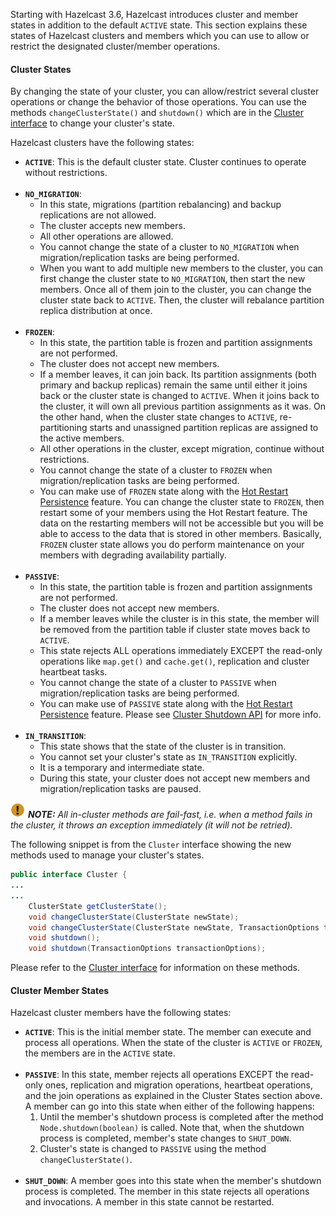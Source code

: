 
Starting with Hazelcast 3.6, Hazelcast introduces cluster and member states in addition to the default `ACTIVE` state. This section explains these states of Hazelcast clusters and members which you can use to allow or restrict the designated cluster/member operations.

#### Cluster States

By changing the state of your cluster, you can allow/restrict several cluster operations or change the behavior of those operations. You can use the methods `changeClusterState()` and `shutdown()` which are in the <a href="https://github.com/hazelcast/hazelcast/blob/master/hazelcast/src/main/java/com/hazelcast/core/Cluster.java" target="_blank">Cluster interface</a> to change your cluster's state.

 Hazelcast clusters have the following states:

- **`ACTIVE`**: This is the default cluster state. Cluster continues to operate without restrictions.
<br></br>
- **`NO_MIGRATION`**:
    - In this state, migrations (partition rebalancing) and backup replications are not allowed.
    - The cluster accepts new members.
    - All other operations are allowed.
    - You cannot change the state of a cluster to `NO_MIGRATION` when migration/replication tasks are being performed.
    - When you want to add multiple new members to the cluster, you can first change the cluster state to `NO_MIGRATION`, then start the new members. Once all of them join to the cluster, you can change the cluster state back to `ACTIVE`. Then, the cluster will rebalance partition replica distribution at once.
<br></br>
- **`FROZEN`**:
	- In this state, the partition table is frozen and partition assignments are not performed.
	- The cluster does not accept new members.
	- If a member leaves, it can join back. Its partition assignments (both primary and backup replicas) remain the same until either it joins back or the cluster state is changed to `ACTIVE`. When it joins back to the cluster, it will own all previous partition assignments as it was. On the other hand, when the cluster state changes to `ACTIVE`, re-partitioning starts and unassigned partition replicas are assigned to the active members.
	- All other operations in the cluster, except migration, continue without restrictions.
	- You cannot change the state of a cluster to `FROZEN` when migration/replication tasks are being performed.
	- You can make use of `FROZEN` state along with the [Hot Restart Persistence](/1500_Storage/300_Hot_Restart_Persistence/index.md) feature. You can change the cluster state to `FROZEN`, then restart some of your members using the Hot Restart feature. The data on the restarting members will not be accessible but you will be able to access to the data that is stored in other members. Basically, `FROZEN` cluster state allows you do perform maintenance on your members with degrading availability partially.
<br></br>
- **`PASSIVE`**:
	- In this state, the partition table is frozen and partition assignments are not performed. 
	- The cluster does not accept new members.
	- If a member leaves while the cluster is in this state, the member will be removed from the partition table if cluster state moves back to `ACTIVE`. 
	- This state rejects ALL operations immediately EXCEPT the read-only operations like `map.get()` and `cache.get()`, replication and cluster heartbeat tasks. 
	- You cannot change the state of a cluster to `PASSIVE` when migration/replication tasks are being performed.
	- You can make use of `PASSIVE` state along with the [Hot Restart Persistence](/1500_Storage/300_Hot_Restart_Persistence/index.md) feature. Please see <a href="https://github.com/hazelcast/hazelcast/blob/master/hazelcast/src/main/java/com/hazelcast/core/Cluster.java#L245" target="_blank">Cluster Shutdown API</a> for more info.
<br></br>
- **`IN_TRANSITION`**: 
	- This state shows that the state of the cluster is in transition. 
	- You cannot set your cluster's state as `IN_TRANSITION` explicitly. 
	- It is a temporary and intermediate state. 
	- During this state, your cluster does not accept new members and migration/replication tasks are paused.



![image](../../images/NoteSmall.jpg) ***NOTE:*** *All in-cluster methods are fail-fast, i.e. when a method fails in the cluster, it throws an exception immediately (it will not be retried).*


The following snippet is from the `Cluster` interface showing the new methods used to manage your cluster's states.


```java
public interface Cluster {
...
...
    ClusterState getClusterState();
    void changeClusterState(ClusterState newState);
    void changeClusterState(ClusterState newState, TransactionOptions transactionOptions);
    void shutdown();
    void shutdown(TransactionOptions transactionOptions);
```

Please refer to the <a href="https://github.com/hazelcast/hazelcast/blob/master/hazelcast/src/main/java/com/hazelcast/core/Cluster.java" target="_blank">Cluster interface</a> for information on these methods.

#### Cluster Member States

Hazelcast cluster members have the following states:

- **`ACTIVE`**: This is the initial member state. The member can execute and process all operations. When the state of the cluster is `ACTIVE` or `FROZEN`, the members are in the `ACTIVE` state. 
<br></br>
- **`PASSIVE`**: In this state, member rejects all operations EXCEPT the read-only ones, replication and migration operations, heartbeat operations, and the join operations as explained in the Cluster States section above. A member can go into this state when either of the following happens:
	1. Until the member's shutdown process is completed after the method `Node.shutdown(boolean)` is called. Note that, when the shutdown process is completed, member's state changes to `SHUT_DOWN`. 
	2. Cluster's state is changed to `PASSIVE` using the method `changeClusterState()`. 
<br></br>
- **`SHUT_DOWN`**: A member goes into this state when the member's shutdown process is completed. The member in this state rejects all operations and invocations. A member in this state cannot be restarted.
<br></br>
